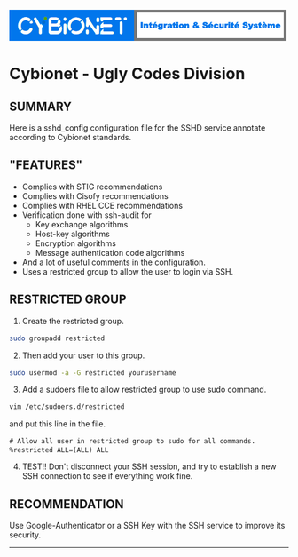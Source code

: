![alt text][logo]

# Cybionet - Ugly Codes Division

## SUMMARY

Here is a sshd_config configuration file for the SSHD service annotate according to Cybionet standards.


## "FEATURES"

- Complies with STIG recommendations
- Complies with Cisofy recommendations
- Complies with RHEL CCE recommendations
- Verification done with ssh-audit for
	- Key exchange algorithms
	- Host-key algorithms
	- Encryption algorithms
	- Message authentication code algorithms
- And a lot of useful comments in the configuration.
- Uses a restricted group to allow the user to login via SSH.


## RESTRICTED GROUP

1. Create the restricted group.

```bash
sudo groupadd restricted
```

2. Then add your user to this group.

```bash
sudo usermod -a -G restricted yourusername
```

3. Add a sudoers file to allow restricted group to use sudo command.

```bash
vim /etc/sudoers.d/restricted
```

and put this line in the file.

```
# Allow all user in restricted group to sudo for all commands.
%restricted ALL=(ALL) ALL
```

4. TEST!! Don't disconnect your SSH session, and try to establish a new SSH connection to see if everything work fine.


## RECOMMENDATION

Use Google-Authenticator or a SSH Key with the SSH service to improve its security.

---
[logo]: ./md/logo.png "Cybionet"
